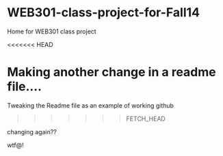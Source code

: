 WEB301-class-project-for-Fall14
===============================

Home for WEB301 class project 

<<<<<<< HEAD

Making another change in a readme file....
=======
Tweaking the Readme file as an example of working github
>>>>>>> FETCH_HEAD


changing again??



wtf@!